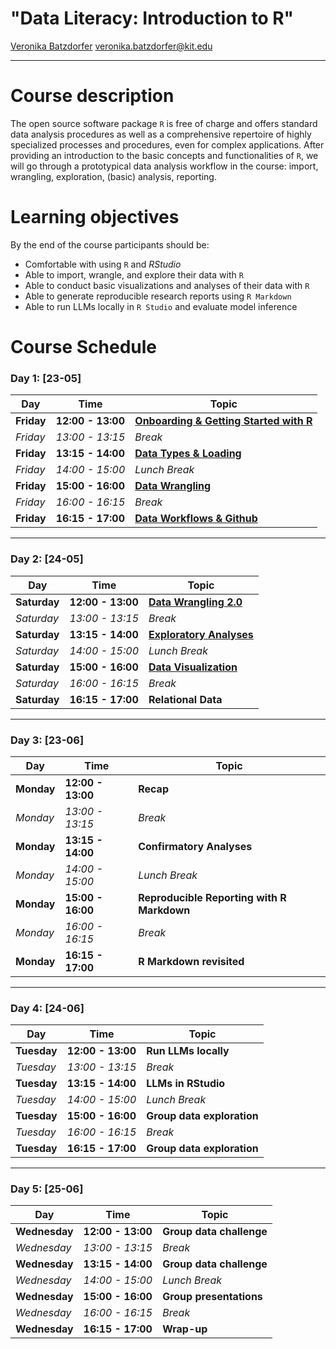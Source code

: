 # "Data Literacy: Introduction to R"

[Veronika Batzdorfer](https://sociology.itz.kit.edu/21_138.php) [veronika.batzdorfer@kit.edu](mailto:veronika.batzdorfer@kit.edu)


---

# Course description
The open source software package `R` is free of charge and offers standard data analysis procedures as well as a comprehensive repertoire of highly specialized processes and procedures, even for complex applications. After providing an introduction to the basic concepts and functionalities of `R`, we will go through a prototypical data analysis workflow in the course: import, wrangling, exploration, (basic) analysis, reporting.


# Learning objectives
By the end of the course participants should be:

- Comfortable with using `R` and *RStudio*
- Able to import, wrangle, and explore their data with `R`
- Able to conduct basic visualizations and analyses of their data with `R`
- Able to generate reproducible research reports using `R Markdown`
- Able to run LLMs locally in `R Studio` and evaluate model inference

# Course Schedule


### Day 1: [23-05]
| Day         | Time            | Topic                                |
|-------------|-----------------|--------------------------------------|
| **Friday** | **12:00 - 13:00** | **[Onboarding & Getting Started with R](https://rawcdn.githack.com/nika-akin/data-analysis-with-R/f86ab452117d113b0ab4b38b657117fbe8a45b70/slides/1_1_Getting_Started.html)** |
| *Friday* | *13:00 - 13:15*  | *Break*                             |
| **Friday** | **13:15 - 14:00** | **[Data Types & Loading](https://rawcdn.githack.com/nika-akin/data-analysis-with-R/5ec611973042ca8fb8f34b6bcbdb6380ef418b87/slides/1_2_Data_Types_Import_Export.html)**            |
|*Friday*     | *14:00 - 15:00* | *Lunch Break*                       |
| **Friday** | **15:00 - 16:00** | **[Data Wrangling](https://rawcdn.githack.com/nika-akin/data-analysis-with-R/f9908928273be3bd8c1476f2bf6b14e38e68d009/slides/2_1_Data_Wrangling_Part1.html)**      |
| *Friday* | *16:00 - 16:15*  | *Break*                             |
| **Friday** | **16:15 - 17:00**  | **[Data Workflows & Github](https://rawcdn.githack.com/nika-akin/data-analysis-with-R/bcdab2ffec6ab6f5810aaa6b309604f1ab52b11a/slides/1_3_Appendix_Setup_Workflow_Help.html)**     |

---

### Day 2: [24-05]
| Day         | Time            | Topic                                |
|-------------|-----------------|--------------------------------------|
| **Saturday** | **12:00 - 13:00** | **[Data Wrangling 2.0](https://rawcdn.githack.com/nika-akin/data-analysis-with-R/167de8e72ac12083028f2eb87f2993fd7db07403/slides/2_2_Data_Wrangling_Part2.html)** |
| *Saturday* | *13:00 - 13:15*  | *Break*                             |
| **Saturday** | **13:15 - 14:00** | **[Exploratory Analyses](https://rawcdn.githack.com/nika-akin/data-analysis-with-R/162e09d16c87835229441304022ff21b449fcc6f/slides/3_1_Exploratory_Data_Analysis.html)**            |
|*Saturday*     | *14:00 - 15:00* | *Lunch Break*                       |
| **Saturday** | **15:00 - 16:00** | **[Data Visualization](https://rawcdn.githack.com/nika-akin/data-analysis-with-R/5088b30f1071c2d65cdbcef5f4f98825b2933938/slides/3_2_Data_Visualization_Part_1.html)**      |
| *Saturday* | *16:00 - 16:15*  | *Break*                             |
| **Saturday** | **16:15 - 17:00**  | **Relational Data**     |

---

### Day 3: [23-06]
| Day         | Time            | Topic                                |
|-------------|-----------------|--------------------------------------|
| **Monday** | **12:00 - 13:00** | **Recap** |
| *Monday* | *13:00 - 13:15*  | *Break*                             |
| **Monday** | **13:15 - 14:00** | **Confirmatory Analyses** |
|*Monday*     | *14:00 - 15:00* | *Lunch Break*                       |
| **Monday** | **15:00 - 16:00** | **Reproducible Reporting with R Markdown**      |
| *Monday* | *16:00 - 16:15*  | *Break*                             |
| **Monday** | **16:15 - 17:00**  | **R Markdown revisited**     |

---
### Day 4: [24-06]
| Day         | Time            | Topic                                |
|-------------|-----------------|--------------------------------------|
| **Tuesday** | **12:00 - 13:00** | **Run LLMs locally** |
| *Tuesday* | *13:00 - 13:15*  | *Break*                             |
| **Tuesday** | **13:15 - 14:00** | **LLMs in RStudio**            |
|*Tuesday*     | *14:00 - 15:00* | *Lunch Break*                       |
| **Tuesday** | **15:00 - 16:00** | **Group data exploration**      |
| *Tuesday* | *16:00 - 16:15*  | *Break*                             |
| **Tuesday** | **16:15 - 17:00**  | **Group data exploration**     |


---
### Day 5: [25-06]
| Day         | Time            | Topic                                |
|-------------|-----------------|--------------------------------------|
| **Wednesday** | **12:00 - 13:00** | **Group data challenge** |
| *Wednesday* | *13:00 - 13:15*  | *Break*                             |
| **Wednesday** | **13:15 - 14:00** | **Group data challenge**            |
|*Wednesday*     | *14:00 - 15:00* | *Lunch Break*                       |
| **Wednesday** | **15:00 - 16:00** | **Group presentations**      |
| *Wednesday* | *16:00 - 16:15*  | *Break*                             |
| **Wednesday** | **16:15 - 17:00**  | **Wrap-up**     |











